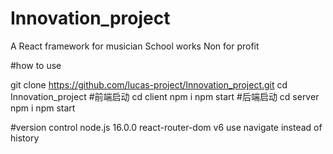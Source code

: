# Innovation_project
A React framework for musician School works Non for profit

#how to use


git clone https://github.com/lucas-project/Innovation_project.git
cd Innovation_project
#前端启动
cd client
npm i
npm start
#后端启动
cd server
npm i
npm start


#version control
node.js 16.0.0
react-router-dom v6
    use navigate instead of history


